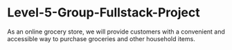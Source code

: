 # Level-5-Group-Fullstack-Project
As an online grocery store, we will provide customers with a convenient and accessible way to purchase groceries and other household items. 
